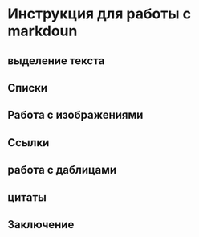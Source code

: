 # Инструкция для работы с markdoun

## выделение текста

## Списки

## Работа с изображениями

## Ссылки

## работа с даблицами 

## цитаты

## Заключение
